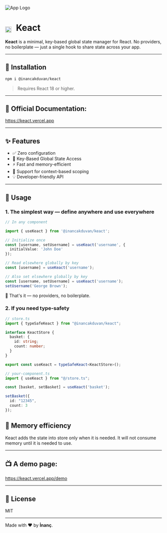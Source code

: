 

![App Logo](https://res.cloudinary.com/dnjvyciqt/image/upload/v1747499928/keact_banner_jsve0i.png)

# <img src="https://res.cloudinary.com/dnjvyciqt/image/upload/v1746882540/taelwwhffuou9qlblvy1.png" alt="Preview" style="width: 20px; transform: translateY(6px); margin-right: 8px;" /> Keact

**Keact** is a minimal, key-based global state manager for React. No providers, no boilerplate — just a single hook to share state across your app.

---

## 🚀 Installation

```bash
npm i @inancakduvan/keact
```

> Requires React 18 or higher.

---

## 📝 Official Documentation:
https://keact.vercel.app

---

## ✨ Features

- ✅ Zero configuration
- 🔑 Key-Based Global State Access
- ⚡ Fast and memory-efficient
- 🧩 Support for context-based scoping
- 💡 Developer-friendly API

---

## 🔧 Usage

### 1. The simplest way — define anywhere and use everywhere

```ts
// In any component

import { useKeact } from '@inancakduvan/keact';

// Initialize once
const [username, setUsername] = useKeact('username', {
  initialValue: 'John Doe'
});

// Read elsewhere globally by key
const [username] = useKeact('username');

// Also set elsewhere globally by key
const [username, setUsername] = useKeact('username');
setUsername('George Brown');
```

📌 That's it — no providers, no boilerplate.


### 2. If you need type-safety

```ts
// store.ts
import { typeSafeKeact } from "@inancakduvan/keact";

interface KeactStore {
  basket: {
    id: string;
    count: number;
  }
}

export const useKeact = typeSafeKeact<KeactStore>();

// your-component.ts
import { useKeact } from "@/store.ts";

const [basket, setBasket] = useKeact('basket');

setBasket({
  id: "12345",
  count: 3
});
```

<!-- --- -->

<!-- ## 🧩 Contextual State (Scoped to a Provider)

Use `KeactContext` to isolate state between parts of your app:

```tsx
import { KeactContext, useKeact } from "@inancakduvan/keact";

function ProfilePage() {
  return (
    <KeactContext name="profile">
      <Profile />
    </KeactContext>
  );
}

function Profile() {
  const [username, setUsername] = useKeact("username", {
    context: "profile",
    initialValue: 'John Doe',
  });

  return (
    <button onClick={() => setUsername('George Brown')}>Username: {username}</button>
  );
}
```

➡️ Now `username` is isolated to only the `"profile"` scope. -->

<!-- ---

## Type-safety for contextual states

```ts
// types/keact.d.ts
import "@inancakduvan/keact";

declare module "@inancakduvan/keact" {
  // global states
  interface KeactTypeRegistry {
    appVersion: string;
  }

  // contextual states
  interface KeactContextTypeRegistry {
    profile: {
      username: string;
    };
  }
}
``` -->

<!-- --- -->

## 🧼 Memory efficiency

Keact adds the state into store only when it is needed. It will not consume memory until it is needed to use.

---

## 📺 A demo page:
https://keact.vercel.app/demo

---

## 📄 License

MIT

---

Made with ❤️ by **İnanç**.